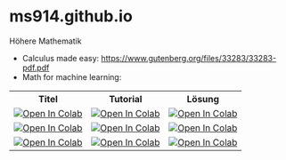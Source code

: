 # ms914.github.io

Höhere Mathematik



- Calculus made easy: https://www.gutenberg.org/files/33283/33283-pdf.pdf
- Math for machine learning:


<body>
    <table>
        <tr>
            <th>Titel</th>
            <th>Tutorial</th>
            <th>Lösung</th>
        </tr>
        <tr>
            <td><a href="https://colab.research.google.com/github/GoogleCloudPlatform/vertex-ai-samples/blob/main/notebooks/official/model_monitoring/model_monitoring.ipynb"><img src="https://colab.research.google.com/assets/colab-badge.svg" alt="Open In Colab"></a></td>
            <td><a href="https://colab.research.google.com/"><img src="https://colab.research.google.com/assets/colab-badge.svg" alt="Open In Colab"></a></td>
            <td><a href="https://colab.research.google.com/"><img src="https://colab.research.google.com/assets/colab-badge.svg" alt="Open In Colab"></a></td>
        </tr>
        <tr>
            <td><a href="https://colab.research.google.com/"><img src="https://colab.research.google.com/assets/colab-badge.svg" alt="Open In Colab"></a></td>
            <td><a href="https://colab.research.google.com/"><img src="https://colab.research.google.com/assets/colab-badge.svg" alt="Open In Colab"></a></td>
            <td><a href="https://colab.research.google.com/"><img src="https://colab.research.google.com/assets/colab-badge.svg" alt="Open In Colab"></a></td>
        </tr>
        <tr>
            <td><a href="https://colab.research.google.com/"><img src="https://colab.research.google.com/assets/colab-badge.svg" alt="Open In Colab"></a></td>
            <td><a href="https://colab.research.google.com/"><img src="https://colab.research.google.com/assets/colab-badge.svg" alt="Open In Colab"></a></td>
            <td><a href="https://colab.research.google.com/"><img src="https://colab.research.google.com/assets/colab-badge.svg" alt="Open In Colab"></a></td>
        </tr>
    </table>
</body>


